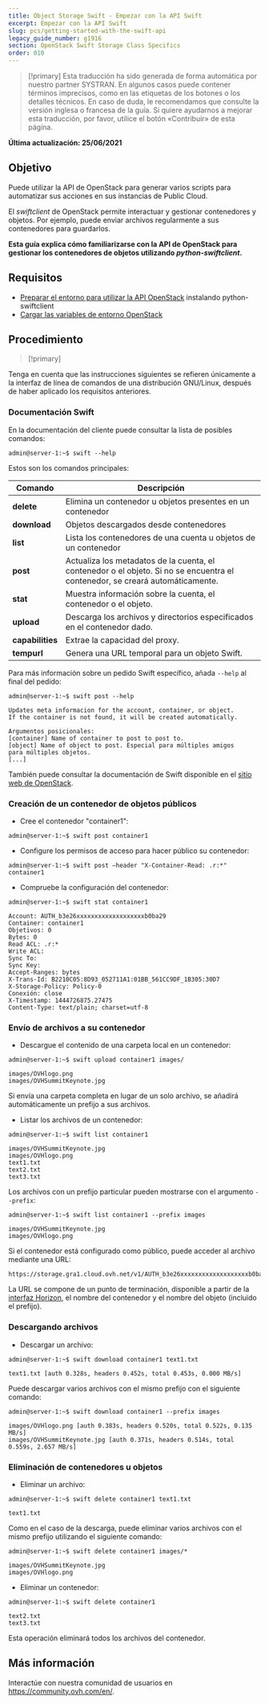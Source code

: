 ```yaml
---
title: Object Storage Swift - Empezar con la API Swift
excerpt: Empezar con la API Swift
slug: pcs/getting-started-with-the-swift-api
legacy_guide_number: g1916
section: OpenStack Swift Storage Class Specifics
order: 010
---
```



> [!primary]
> Esta traducción ha sido generada de forma automática por nuestro partner SYSTRAN. En algunos casos puede contener términos imprecisos, como en las etiquetas de los botones o los detalles técnicos. En caso de duda, le recomendamos que consulte la versión inglesa o francesa de la guía. Si quiere ayudarnos a mejorar esta traducción, por favor, utilice el botón «Contribuir» de esta página.
>

**Última actualización: 25/06/2021**

## Objetivo

Puede utilizar la API de OpenStack para generar varios scripts para automatizar sus acciones en sus instancias de Public Cloud.

El *swiftclient* de OpenStack permite interactuar y gestionar contenedores y objetos. Por ejemplo, puede enviar archivos regularmente a sus contenedores para guardarlos.

**Esta guía explica cómo familiarizarse con la API de OpenStack para gestionar los contenedores de objetos utilizando *python-swiftclient*.**

## Requisitos

- [Preparar el entorno para utilizar la API OpenStack](https://docs.ovh.com/es/public-cloud/preparar_el_entorno_para_utilizar_la_api_de_openstack/) instalando python-swiftclient
- [Cargar las variables de entorno OpenStack](https://docs.ovh.com/es/public-cloud/cargar-las-variables-de-entorno-openstack/)

## Procedimiento

> [!primary]
>
Tenga en cuenta que las instrucciones siguientes se refieren únicamente a la interfaz de línea de comandos de una distribución GNU/Linux, después de haber aplicado los requisitos anteriores.
>

### Documentación Swift

En la documentación del cliente puede consultar la lista de posibles comandos:

```
admin@server-1:~$ swift --help
```

Estos son los comandos principales:

|Comando|Descripción|
|---|---|
|**delete**|Elimina un contenedor u objetos presentes en un contenedor|
|**download**|Objetos descargados desde contenedores|
|**list**|Lista los contenedores de una cuenta u objetos de un contenedor|
|**post**|Actualiza los metadatos de la cuenta, el contenedor o el objeto. Si no se encuentra el contenedor, se creará automáticamente.|
|**stat**|Muestra información sobre la cuenta, el contenedor o el objeto.|
|**upload**|Descarga los archivos y directorios especificados en el contenedor dado.|
|**capabilities**|Extrae la capacidad del proxy.|
|**tempurl**|Genera una URL temporal para un objeto Swift.|


Para más información sobre un pedido Swift específico, añada `--help` al final del pedido:

```
admin@server-1:~$ swift post --help

Updates meta informacion for the account, container, or object.
If the container is not found, it will be created automatically.

Argumentos posicionales:
[container] Name of container to post to post to.
[object] Name of object to post. Especial para múltiples amigos
para múltiples objetos.
[...]
```

También puede consultar la documentación de Swift disponible en el [sitio web de OpenStack](http://docs.openstack.org/cli-reference/content/swiftclient_commands.html).

### Creación de un contenedor de objetos públicos

- Cree el contenedor "container1":

```
admin@server-1:~$ swift post container1
```

- Configure los permisos de acceso para hacer público su contenedor:

```
admin@server-1:~$ swift post —header "X-Container-Read: .r:*" container1
```

- Compruebe la configuración del contenedor:

```
admin@server-1:~$ swift stat container1

Account: AUTH_b3e26xxxxxxxxxxxxxxxxxxxb0ba29
Container: container1
Objetivos: 0
Bytes: 0
Read ACL: .r:*
Write ACL:
Sync To:
Sync Key:
Accept-Ranges: bytes
X-Trans-Id: B2210C05:8D93_052711A1:01BB_561CC9DF_1B305:30D7
X-Storage-Policy: Policy-0
Conexión: close
X-Timestamp: 1444726875.27475
Content-Type: text/plain; charset=utf-8
```

### Envío de archivos a su contenedor

- Descargue el contenido de una carpeta local en un contenedor:

```
admin@server-1:~$ swift upload container1 images/

images/OVHlogo.png
images/OVHSummitKeynote.jpg
```

Si envía una carpeta completa en lugar de un solo archivo, se añadirá automáticamente un prefijo a sus archivos.

- Listar los archivos de un contenedor:

```
admin@server-1:~$ swift list container1

images/OVHSummitKeynote.jpg
images/OVHlogo.png
text1.txt
text2.txt
text3.txt
```

Los archivos con un prefijo particular pueden mostrarse con el argumento `--prefix`:

```
admin@server-1:~$ swift list container1 --prefix images

images/OVHSummitKeynote.jpg
images/OVHlogo.png
```

Si el contenedor está configurado como público, puede acceder al archivo mediante una URL:

```
https://storage.gra1.cloud.ovh.net/v1/AUTH_b3e26xxxxxxxxxxxxxxxxxxxb0ba29/container1/images/OVHlogo.png
```

La URL se compone de un punto de terminación, disponible a partir de la [interfaz Horizon](https://docs.ovh.com/es/public-cloud/acceso_y_seguridad_en_horizon/), el nombre del contenedor y el nombre del objeto (incluido el prefijo).

### Descargando archivos

- Descargar un archivo:

```
admin@server-1:~$ swift download container1 text1.txt

text1.txt [auth 0.328s, headers 0.452s, total 0.453s, 0.000 MB/s]
```

Puede descargar varios archivos con el mismo prefijo con el siguiente comando:

```
admin@server-1:~$ swift download container1 --prefix images

images/OVHlogo.png [auth 0.383s, headers 0.520s, total 0.522s, 0.135 MB/s]
images/OVHSummitKeynote.jpg [auth 0.371s, headers 0.514s, total 0.559s, 2.657 MB/s]
```

### Eliminación de contenedores u objetos

- Eliminar un archivo:

```
admin@server-1:~$ swift delete container1 text1.txt

text1.txt
```

Como en el caso de la descarga, puede eliminar varios archivos con el mismo prefijo utilizando el siguiente comando:

```
admin@server-1:~$ swift delete container1 images/*

images/OVHSummitKeynote.jpg
images/OVHlogo.png
```

- Eliminar un contenedor:

```
admin@server-1:~$ swift delete container1

text2.txt
text3.txt
```

Esta operación eliminará todos los archivos del contenedor.

## Más información

Interactúe con nuestra comunidad de usuarios en <https://community.ovh.com/en/>.

